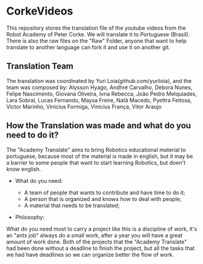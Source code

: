 CorkeVideos
=============
This repository stores the translation file of the youtube videos from the Robot Academy of Peter Corke.
We will translate it to Portuguese (Brasil). There is also the raw files on the "Raw" Folder, anyone that want to help translate to another language can fork it and use it on another git.

Translation Team
--------------
The translation was coordinated by Yuri Loia(github.com/yuriloia), and the team was composed by: 
Alysson Hyago, 
Andhré Carvalho, 
Debora Nunes, 
Felipe Nascimento, 
Giovana Oliveira, 
Ivna Rebecca,
João Pedro Melquiades, 
Lara Sobral, 
Lucas Fernando,
Maysa Freire, 
Natã Macedo, 
Pyettra Feitosa,
Victor Marinho, 
Vinicius Formiga, 
Vinicius França, 
Vitor Araujo

How the Translation was made and what do you need to do it?
---------------------------------------------------------

The "Academy Translate" aims to bring Robotics educational material to portuguese, because most of the material is made in english, but it may be a barrier to some people that want to start learning Robotics, but doen't know english.

* What do you need:
  * A team of people that wants to contribute and have time to do it;
  * A person that is organized and knows how to deal with people;
  * A material that needs to be translated;
  
* Philosophy:

What do you need most to carry a project like this is a discipline of work, it's an "ants job" always do a small work, after a year you will have a great amount of work done. Both of the projects that the "Academy Translate" had been done without a deadline to finish the project, but all the tasks that we had have deadlines so we can organize better the flow of work. 

